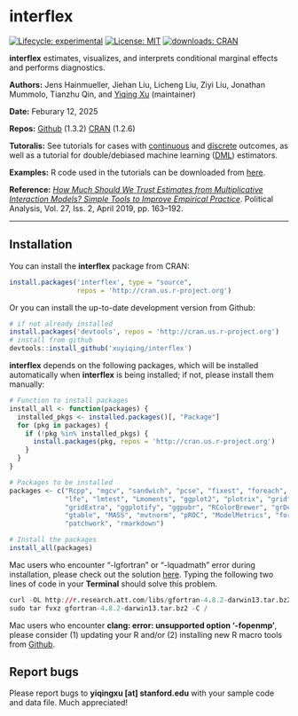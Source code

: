 
<!-- README.md is generated from README.Rmd. Please edit that file -->

# interflex

<!-- badges: start -->

[![Lifecycle:
experimental](https://img.shields.io/badge/lifecycle-stable-green.svg)](https://www.tidyverse.org/lifecycle/#stablel)
[![License:
MIT](https://img.shields.io/badge/License-MIT-yellow.svg)](https://opensource.org/licenses/MIT)
[![downloads:
CRAN](https://cranlogs.r-pkg.org/badges/grand-total/interflex)](https://www.datasciencemeta.com/rpackages)
<!-- badges: end -->

**interflex** estimates, visualizes, and interprets conditional marginal
effects and performs diagnostics.

**Authors:** Jens Hainmueller, Jiehan Liu, Licheng Liu, Ziyi Liu,
Jonathan Mummolo, Tianzhu Qin, and [Yiqing Xu](https://yiqingxu.org/)
(maintainer)

**Date:** Feburary 12, 2025

**Repos:** [Github](https://github.com/xuyiqing/interflex) (1.3.2)
[CRAN](https://cran.r-project.org/web/packages/interflex/index.html)
(1.2.6)

**Tutoralis:** See tutorials for cases with
[continuous](https://yiqingxu.org/packages/interflex/articles/continuous.html)
and
[discrete](https://yiqingxu.org/packages/interflex/articles/discrete.html)
outcomes, as well as a tutorial for double/debiased machine learning
([DML](https://yiqingxu.org/packages/interflex/articles/dml.html))
estimators.

**Examples:** R code used in the tutorials can be downloaded from
[here](examples.R).

**Reference:** [*How Much Should We Trust Estimates from Multiplicative
Interaction Models? Simple Tools to Improve Empirical
Practice*](http://bit.ly/HMX2019). Political Analysis, Vol. 27, Iss. 2,
April 2019, pp. 163–192.

------------------------------------------------------------------------

## Installation

You can install the **interflex** package from CRAN:

``` r
install.packages('interflex', type = "source", 
                 repos = 'http://cran.us.r-project.org') 
```

Or you can install the up-to-date development version from Github:

``` r
# if not already installed
install.packages('devtools', repos = 'http://cran.us.r-project.org') 
# install from github
devtools::install_github('xuyiqing/interflex')
```

**interflex** depends on the following packages, which will be installed
automatically when **interflex** is being installed; if not, please
install them manually:

``` r
# Function to install packages
install_all <- function(packages) {
  installed_pkgs <- installed.packages()[, "Package"]
  for (pkg in packages) {
    if (!pkg %in% installed_pkgs) {
      install.packages(pkg, repos = 'http://cran.us.r-project.org')
    }
  }
}

# Packages to be installed
packages <- c("Rcpp", "mgcv", "sandwich", "pcse", "fixest", "foreach", "doParallel", 
              "lfe", "lmtest", "Lmoments", "ggplot2", "plotrix", "grid", 
              "gridExtra", "ggplotify", "ggpubr", "RColorBrewer", "grDevices", 
              "gtable", "MASS", "mvtnorm", "pROC", "ModelMetrics", "foreign",
              "patchwork", "rmarkdown")

# Install the packages
install_all(packages)
```

Mac users who encounter “-lgfortran” or “-lquadmath” error during
installation, please check out the solution
[here](http://thecoatlessprofessor.com/programming/rcpp-rcpparmadillo-and-os-x-mavericks-lgfortran-and-lquadmath-error/).
Typing the following two lines of code in your **Terminal** should solve
this problem.

``` r
curl -OL http://r.research.att.com/libs/gfortran-4.8.2-darwin13.tar.bz2
sudo tar fvxz gfortran-4.8.2-darwin13.tar.bz2 -C /
```

Mac users who encounter **clang: error: unsupported option ‘-fopenmp’**,
please consider (1) updating your R and/or (2) installing new R macro
tools from
[Github](https://github.com/rmacoslib/r-macos-rtools/releases/tag/v3.1.0).

## Report bugs

Please report bugs to **yiqingxu \[at\] stanford.edu** with your sample
code and data file. Much appreciated!
